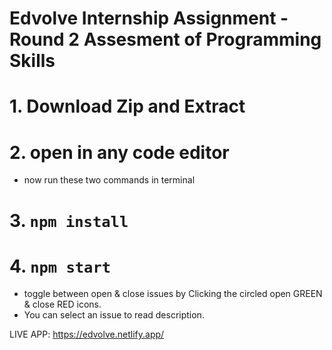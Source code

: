 # Edvolve Internship Assignment - Round 2 Assesment of Programming Skills

# 1. Download Zip and Extract

# 2. open in any code editor

- now run these two commands in terminal
 
# 3. `npm install`

# 4. `npm start`

- toggle between open & close issues by Clicking the circled open GREEN & close RED icons. 
- You can select an issue to read description. 

LIVE APP: https://edvolve.netlify.app/
